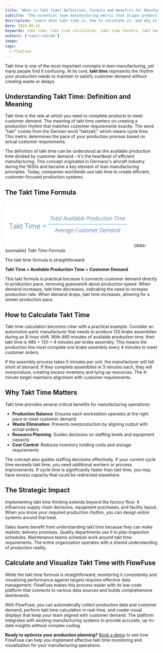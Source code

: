 ```yaml
---
title: "What is Takt Time? Definition, Formula and Benefits for Manufacturing"
subtitle: "The essential lean manufacturing metric that aligns production pace with customer demand"
description: "Learn what takt time is, how to calculate it, and why it's essential for lean manufacturing. Use the simple formula to optimize production pace, reduce waste, and align operations with customer demand."
date: 2025-09-12
keywords: takt time, takt time calculation, takt time formula, takt manufacturing solutions, calculate takt time example, customer takt time, formula of takt time, manufacturing takt time, meaning of takt time, take time lean manufacturing, takt time is, to calculate takt time
authors: ["sumit-shinde"]
image: 
tags:
  - flowfuse
---
```


Takt time is one of the most important concepts in lean manufacturing, yet many people find it confusing. At its core, **takt time** represents the rhythm your production needs to maintain to satisfy customer demand without creating waste or delays.

<!--more-->

## Understanding Takt Time: Definition and Meaning

Takt time is the rate at which you need to complete products to meet customer demand. The meaning of takt time centers on creating a production rhythm that matches customer requirements exactly. The word "takt" comes from the German word "taktzeit," which means cycle time. This metric determines the pace of your production process based on actual customer requirements.

The definition of takt time can be understood as the available production time divided by customer demand - it's the heartbeat of efficient manufacturing. This concept originated in Germany's aircraft industry during the 1930s and became a key element of lean manufacturing principles. Today, companies worldwide use takt time to create efficient, customer-focused production systems.

## The Takt Time Formula

![Takt Time Formula](./images/takt-time-formula.png){data-zoomable}
_Takt Time Formula_

The takt time formula is straightforward:

**Takt Time = Available Production Time ÷ Customer Demand**

This takt formula is practical because it connects customer demand directly to production pace, removing guesswork about production speed. When demand increases, takt time decreases, indicating the need to increase production rate. When demand drops, takt time increases, allowing for a slower production pace.

## How to Calculate Takt Time

Takt time calculation becomes clear with a practical example. Consider an automotive parts manufacturer that needs to produce 120 brake assemblies during an 8-hour shift. With 480 minutes of available production time, their takt time is 480 ÷ 120 = 4 minutes per brake assembly. This means the production line must complete one brake assembly every 4 minutes to meet customer orders.

If the assembly process takes 5 minutes per unit, the manufacturer will fall short of demand. If they complete assemblies in 3 minutes each, they will overproduce, creating excess inventory and tying up resources. The 4-minute target maintains alignment with customer requirements.

## Why Takt Time Matters

Takt time provides several critical benefits for manufacturing operations:

- **Production Balance**: Ensures each workstation operates at the right pace to meet customer demand
- **Waste Elimination**: Prevents overproduction by aligning output with actual orders
- **Resource Planning**: Guides decisions on staffing levels and equipment capacity
- **Cost Control**: Reduces inventory holding costs and storage requirements

The concept also guides staffing decisions effectively. If your current cycle time exceeds takt time, you need additional workers or process improvements. If cycle time is significantly faster than takt time, you may have excess capacity that could be redirected elsewhere.

## The Strategic Impact

Implementing takt time thinking extends beyond the factory floor. It influences supply chain decisions, equipment purchases, and facility layout. When you know your required production rhythm, you can design entire systems around that beat.

Sales teams benefit from understanding takt time because they can make realistic delivery promises. Quality departments use it to plan inspection schedules. Maintenance teams schedule work around takt time requirements. The entire organization operates with a shared understanding of production reality.

## Calculate and Visualize Takt Time with FlowFuse

While the takt time formula is straightforward, monitoring it consistently and visualizing performance against targets requires effective data management. FlowFuse makes this process easier with its low-code platform that connects to various data sources and builds comprehensive dashboards.

With FlowFuse, you can automatically collect production data and customer demand, perform takt time calculation in real-time, and create visual displays that keep your team aligned with customer demand. The platform integrates with existing manufacturing systems to provide accurate, up-to-date insights without complex coding.

**Ready to optimize your production planning?** [Book a demo](/book-demo/) to see how FlowFuse can help you implement effective takt time monitoring and visualization for your manufacturing operations.
